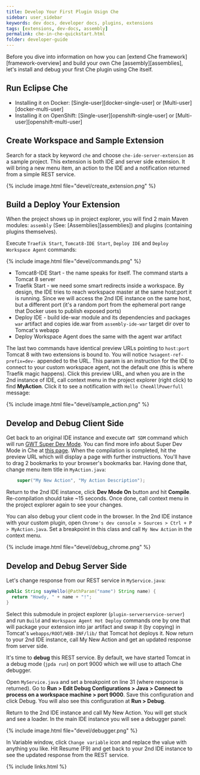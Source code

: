 ```yaml
---
title: Develop Your First Plugin Usign Che
sidebar: user_sidebar
keywords: dev docs, developer docs, plugins, extensions
tags: [extensions, dev-docs, assembly]
permalink: che-in-che-quickstart.html
folder: developer-guide
---
```


Before you dive into information on how you can [extend Che framework][framework-overview] and build your own Che [assembly][assemblies], let's install and debug your first Che plugin using Che itself.

## Run Eclipse Che

* Installing it on Docker: [Single-user][docker-single-user] or [Multi-user][docker-multi-user]
* Installing it on OpenShift: [Single-user][openshift-single-user] or [Multi-user][openshift-multi-user]

## Create Workspace and Sample Extension

Search for a stack by keyword `che` and choose `che-ide-server-extension` as a sample project. This extension is both IDE and server side extension. It will bring a new menu item, an action to the IDE and a notification returned from a simple REST service.   

{% include image.html file="devel/create_extension.png" %}

## Build a Deploy Your Extension

When the project shows up in project explorer, you will find 2 main Maven modules: `assembly` (See: [Assemblies][assemblies]) and plugins (containing plugins themselves).

Execute `Traefik Start`, `Tomcat8-IDE Start`, `Deploy IDE` and `Deploy Workspace Agent` commands:

{% include image.html file="devel/commands.png" %}

* Tomcat8-IDE Start - the name speaks for itself. The command starts a Tomcat 8 server
* Traefik Start - we need some smart redirects inside a workspace. By design, the IDE tries to reach workspace master at the same host:port it is running. Since we will access the 2nd IDE instance on the same host, but a different port (it's a random port from the ephemeral port range that Docker uses to publish exposed ports)
* Deploy IDE - build ide-war module and its dependencies and packages `war` artifact and copies ide.war from `assembly-ide-war` target dir over to Tomcat's webapp
* Deploy Workspace Agent does the same with the agent war artifact

The last two commands have identical preview URLs pointing to `host:port` Tomcat 8 with two extensions is bound to. You will notice `?wsagent-ref-prefix=dev-` appended to the URL. This param is an instruction for the IDE to connect to your custom workspace agent, not the default one (this is where Traefik magic happens). Click this preview URL, and when you are in the 2nd instance of IDE, call context menu in the project explorer (right click) to find **MyAction**. Click it to see a notification with `Hello CheeAllPowerfull` message:

{% include image.html file="devel/sample_action.png" %}

## Develop and Debug Client Side

Get back to an original IDE instance and execute `GWT SDM` command which will run [GWT Super Dev Mode](http://www.gwtproject.org/articles/superdevmode.html). You can find more info about Super Dev Mode in Che at [this page](ide-extensions-gwt.html#debugging-with-super-devmode). When the compilation is completed, hit the preview URL which will display a page with further instructions. You'll have to drag 2 bookmarks to your browser's bookmarks bar. Having done that, change menu item title in `MyAction.java`:

```java
    super("My New Action", "My Action Description");
```

Return to the 2nd IDE instance, click **Dev Mode On** button and hit **Compile**. Re-compilation should take ~15 seconds. Once done, call context menu in the project explorer again to see your changes.

You can also debug your client code in the browser. In the 2nd IDE instance with your custom plugin, open `Chrome's dev console > Sources > Ctrl + P > MyAction.java`. Set a breakpoint in this class and call `My New Action` in the context menu.

{% include image.html file="devel/debug_chrome.png" %}

## Develop and Debug Server Side

Let's change response from our REST service in `MyService.java`:

```java
public String sayHello(@PathParam("name") String name) {
  return "Howdy, " + name + "!";
}
```

Select this submodule in project explorer (`plugin-serverservice-server`) and run `Build` and `Workspace Agent Hot Deploy` commands one by one that will package your extension into jar artifact and swap it (by copying) in Tomcat's `webapps/ROOT/WEB-INF/lib/` that Tomcat hot deploys it. Now return to your 2nd IDE instance, call My New Action and get an updated response from server side.

It's time to **debug** this REST service. By default, we have started Tomcat in a debug mode (`jpda run`) on port 9000 which we will use to attach Che debugger.

Open `MyService.java` and set a breakpoint on line 31 (where response is returned). Go to **Run > Edit Debug Configurations > Java > Connect to process on a workspace machine > port 9000**. Save this configuration and click Debug. You will also see this configuration at **Run > Debug**.

Return to the 2nd IDE instance and call My New Action. You will get stuck and see a loader. In the main IDE instance you will see a debugger panel:

{% include image.html file="devel/debugger.png" %}

In Variable window, click `Change variable` icon and replace the value with anything you like. Hit Resume (F9) and get back to your 2nd IDE instance to see the updated response from the REST service.

{% include links.html %}
